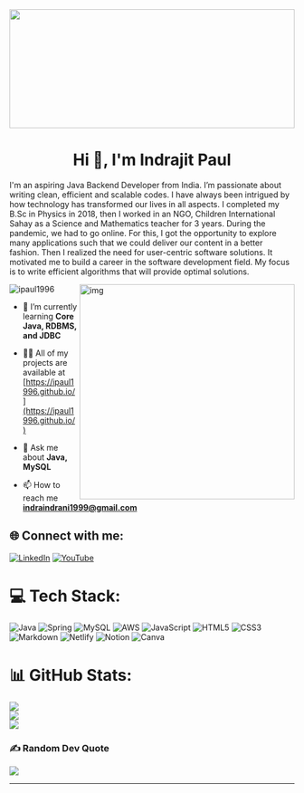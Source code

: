 
<img alt="" src="https://c.tenor.com/GVk4jB2u_i8AAAAd/coding.gif" width=100% height=210>
<h1 align="center">Hi 👋, I'm Indrajit Paul</h1>
<p align="left" font-style=italic > I'm an aspiring Java Backend Developer from India. I’m passionate about writing clean, efficient and scalable codes. I have always been intrigued by how technology has transformed our lives in all aspects. I completed my B.Sc in Physics in 2018, then I worked in an NGO, Children International Sahay as a Science and Mathematics teacher for 3 years. During the pandemic, we had to go online. For this, I got the opportunity to explore many applications such that we could deliver our content in a better fashion. Then I realized the need for user-centric software solutions. It motivated me to build a career in the software development field. My focus is to write efficient algorithms that will provide optimal solutions.</p>

<img align="right" width="380"  alt="img" src="https://c.tenor.com/NOYF3f82b_gAAAAC/programmer.gif">

<p padding= 100 align="left"> <img src="https://komarev.com/ghpvc/?username=ipaul1996&label=Profile%20views&color=0e75b6&style=flat" alt="ipaul1996" margin-left=550/> </p>

- 🌱 I’m currently learning **Core Java, RDBMS, and JDBC**

- 👨‍💻 All of my projects are available at [https://ipaul1996.github.io/](https://ipaul1996.github.io/)

- 💬 Ask me about **Java, MySQL**

- 📫 How to reach me **indraindrani1999@gmail.com**


## 🌐 Connect with me:

[![LinkedIn](https://img.shields.io/badge/LinkedIn-%230077B5.svg?logo=linkedin&logoColor=white)](https://linkedin.com/in/indrajitpaul1996) [![YouTube](https://img.shields.io/badge/YouTube-%23FF0000.svg?logo=YouTube&logoColor=white)](https://www.youtube.com/channel/UCSeDmLZA53lssbOCTatuitQ) 

# 💻 Tech Stack:
![Java](https://img.shields.io/badge/java-%23ED8B00.svg?style=plastic&logo=java&logoColor=white) ![Spring](https://img.shields.io/badge/spring-%236DB33F.svg?style=plastic&logo=spring&logoColor=white) ![MySQL](https://img.shields.io/badge/mysql-%2300f.svg?style=plastic&logo=mysql&logoColor=white) ![AWS](https://img.shields.io/badge/AWS-%23FF9900.svg?style=plastic&logo=amazon-aws&logoColor=white) ![JavaScript](https://img.shields.io/badge/javascript-%23323330.svg?style=plastic&logo=javascript&logoColor=%23F7DF1E) ![HTML5](https://img.shields.io/badge/html5-%23E34F26.svg?style=plastic&logo=html5&logoColor=white) ![CSS3](https://img.shields.io/badge/css3-%231572B6.svg?style=plastic&logo=css3&logoColor=white) ![Markdown](https://img.shields.io/badge/markdown-%23000000.svg?style=plastic&logo=markdown&logoColor=white) ![Netlify](https://img.shields.io/badge/netlify-%23000000.svg?style=plastic&logo=netlify&logoColor=#00C7B7) ![Notion](https://img.shields.io/badge/Notion-%23000000.svg?style=plastic&logo=notion&logoColor=white) ![Canva](https://img.shields.io/badge/Canva-%2300C4CC.svg?style=plastic&logo=Canva&logoColor=white)
# 📊 GitHub Stats:
![](https://github-readme-stats.vercel.app/api?username=ipaul1996&theme=radical&hide_border=false&include_all_commits=true&count_private=true)<br/>
![](https://github-readme-streak-stats.herokuapp.com/?user=ipaul1996&theme=radical&hide_border=false)<br/>
![](https://github-readme-stats.vercel.app/api/top-langs/?username=ipaul1996&theme=radical&hide_border=false&include_all_commits=true&count_private=true&layout=compact)

### ✍️ Random Dev Quote
![](https://quotes-github-readme.vercel.app/api?type=horizontal&theme=radical)

---


